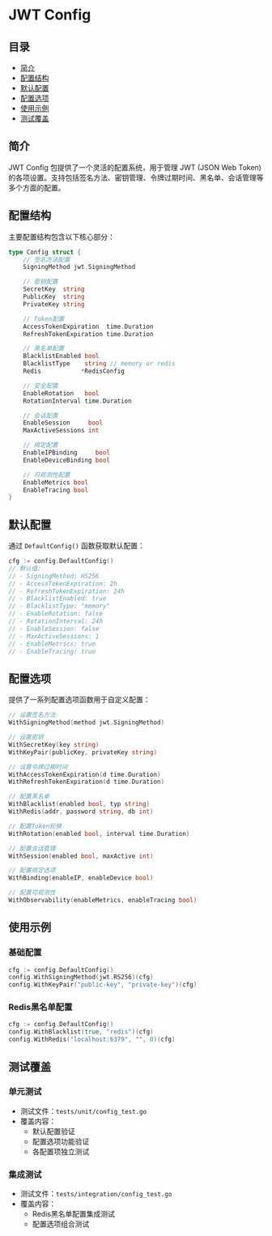 # JWT Config

## 目录
- [简介](#简介)
- [配置结构](#配置结构)
- [默认配置](#默认配置)
- [配置选项](#配置选项)
- [使用示例](#使用示例)
- [测试覆盖](#测试覆盖)

## 简介
JWT Config 包提供了一个灵活的配置系统，用于管理 JWT (JSON Web Token) 的各项设置。支持包括签名方法、密钥管理、令牌过期时间、黑名单、会话管理等多个方面的配置。

## 配置结构
主要配置结构包含以下核心部分：

```go
type Config struct {
    // 签名方法配置
    SigningMethod jwt.SigningMethod 

    // 密钥配置
    SecretKey  string
    PublicKey  string 
    PrivateKey string

    // Token配置
    AccessTokenExpiration  time.Duration
    RefreshTokenExpiration time.Duration

    // 黑名单配置
    BlacklistEnabled bool
    BlacklistType    string // memory or redis
    Redis           *RedisConfig

    // 安全配置
    EnableRotation   bool
    RotationInterval time.Duration

    // 会话配置
    EnableSession     bool
    MaxActiveSessions int

    // 绑定配置
    EnableIPBinding     bool
    EnableDeviceBinding bool

    // 可观测性配置
    EnableMetrics bool
    EnableTracing bool
}
```

## 默认配置
通过 `DefaultConfig()` 函数获取默认配置：

```go
cfg := config.DefaultConfig()
// 默认值:
// - SigningMethod: HS256
// - AccessTokenExpiration: 2h
// - RefreshTokenExpiration: 24h
// - BlacklistEnabled: true
// - BlacklistType: "memory"
// - EnableRotation: false
// - RotationInterval: 24h
// - EnableSession: false
// - MaxActiveSessions: 1
// - EnableMetrics: true
// - EnableTracing: true
```

## 配置选项
提供了一系列配置选项函数用于自定义配置：

```go
// 设置签名方法
WithSigningMethod(method jwt.SigningMethod)

// 设置密钥
WithSecretKey(key string)
WithKeyPair(publicKey, privateKey string)

// 设置令牌过期时间
WithAccessTokenExpiration(d time.Duration)
WithRefreshTokenExpiration(d time.Duration)

// 配置黑名单
WithBlacklist(enabled bool, typ string)
WithRedis(addr, password string, db int)

// 配置Token轮换
WithRotation(enabled bool, interval time.Duration)

// 配置会话管理
WithSession(enabled bool, maxActive int)

// 配置绑定选项
WithBinding(enableIP, enableDevice bool)

// 配置可观测性
WithObservability(enableMetrics, enableTracing bool)
```

## 使用示例

### 基础配置
```go
cfg := config.DefaultConfig()
config.WithSigningMethod(jwt.RS256)(cfg)
config.WithKeyPair("public-key", "private-key")(cfg)
```

### Redis黑名单配置
```go
cfg := config.DefaultConfig()
config.WithBlacklist(true, "redis")(cfg)
config.WithRedis("localhost:6379", "", 0)(cfg)
```

## 测试覆盖

### 单元测试
- 测试文件：`tests/unit/config_test.go`
- 覆盖内容：
  - 默认配置验证
  - 配置选项功能验证
  - 各配置项独立测试

### 集成测试
- 测试文件：`tests/integration/config_test.go`
- 覆盖内容：
  - Redis黑名单配置集成测试
  - 配置选项组合测试
